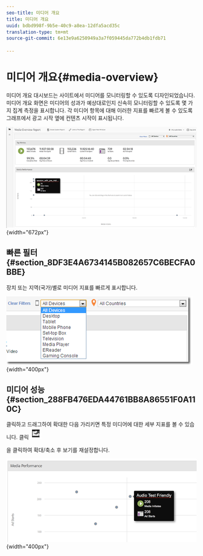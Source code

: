 ```yaml
---
seo-title: 미디어 개요
title: 미디어 개요
uuid: bdbd998f-9b5e-40c9-a8ea-12dfa5acd35c
translation-type: tm+mt
source-git-commit: 6e13e9a6250949a3a7f059445da772b4db1fdb71

---
```



# 미디어 개요{#media-overview}

미디어 개요 대시보드는 사이트에서 미디어를 모니터링할 수 있도록 디자인되었습니다. 미디어 개요 화면은 미디어의 성과가 예상대로인지 신속히 모니터링할 수 있도록 몇 가지 집계 측정을 표시합니다. 각 미디어 항목에 대해 이러한 지표를 빠르게 볼 수 있도록 그래프에서 광고 시작 옆에 컨텐츠 시작이 표시됩니다.

![](assets/media_overview.png){width="672px"}

## 빠른 필터 {#section_8DF3E4A6734145B082657C6BECFA0BBE}

장치 또는 지역(국가)별로 미디어 지표를 빠르게 표시합니다.

![](assets/video-overview-report-filters.png){width="400px"}

## 미디어 성능 {#section_288FB476EDA44761BB8A86551F0A110C}

클릭하고 드래그하여 확대한 다음 가리키면 특정 미디어에 대한 세부 지표를 볼 수 있습니다. 클릭  ![](assets/video-overview-report-revert.png)

을 클릭하여 확대/축소 후 보기를 재설정합니다.

![](assets/media_overview_zoom.png){width="400px"}

